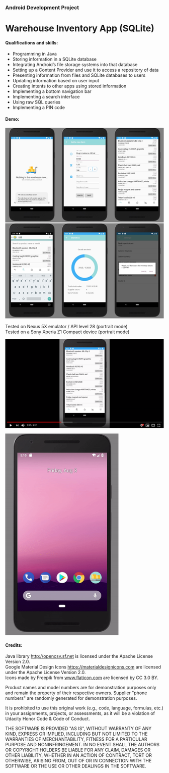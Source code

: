 ### Android Development Project
# Warehouse Inventory App (SQLite)

#### Qualifications and skills:
- Programming in Java
- Storing information in a SQLite database
- Integrating Android’s file storage systems into that database
- Setting up a Content Provider and use it to access a repository of data
- Presenting information from files and SQLite databases to users
- Updating information based on user input
- Creating intents to other apps using stored information
- Implementing a bottom navigation bar 
- Implementing a search interface
- Using raw SQL queries 
- Implementing a PIN code

#### Demo:

![image](https://raw.githubusercontent.com/evanca/ABND_P8-P9_Inventory/master/_08-02%2019_38_19-Android%20Emulator%20-%20API_28_5554-tile.jpg)
![image](https://raw.githubusercontent.com/evanca/ABND_P8-P9_Inventory/master/_08-03%2018_55_45-Android%20Emulator%20-%20API_28_5554-tile.jpg)

Tested on Nexus 5X emulator / API level 28 (portrait mode)<br>
Tested on a Sony Xperia Z1 Compact device (portrait mode)<br>

[![YouTube](https://raw.githubusercontent.com/evanca/ABND_P8-P9_Inventory/master/08-03%2020_47_25-Android%20Basics%20_%20Warehouse%20Inventory%20App%20Demo%20-%20YouTube.png)](https://www.youtube.com/watch?v=TidRLk_y3Vs)

<img src="https://raw.githubusercontent.com/evanca/ABND_P8-P9_Inventory/master/gif.gif" height="639">

#### Credits: ####

Java library http://opencsv.sf.net is licensed under the Apache License Version 2.0.
<br /> Google Material Design Icons https://materialdesignicons.com are licensed under the Apache License Version 2.0.
<br /> Icons made by Freepik from www.flaticon.com are licensed by CC 3.0 BY.

Product names and model numbers are for demonstration purposes only and remain the property of their respective owners. 
Supplier "phone numbers" are randomly generated for demonstration purposes.

It is prohibited to use this original work (e.g., code, language, formulas, etc.) in your assignments, projects, or assessments, as it will be a violation of Udacity Honor Code & Code of Conduct.

THE SOFTWARE IS PROVIDED "AS IS", WITHOUT WARRANTY OF ANY KIND, EXPRESS OR IMPLIED, INCLUDING BUT NOT LIMITED TO THE WARRANTIES OF MERCHANTABILITY, FITNESS FOR A PARTICULAR PURPOSE AND NONINFRINGEMENT. IN NO EVENT SHALL THE AUTHORS OR COPYRIGHT HOLDERS BE LIABLE FOR ANY CLAIM, DAMAGES OR OTHER LIABILITY, WHETHER IN AN ACTION OF CONTRACT, TORT OR OTHERWISE, ARISING FROM, OUT OF OR IN CONNECTION WITH THE SOFTWARE OR THE USE OR OTHER DEALINGS IN THE SOFTWARE.
